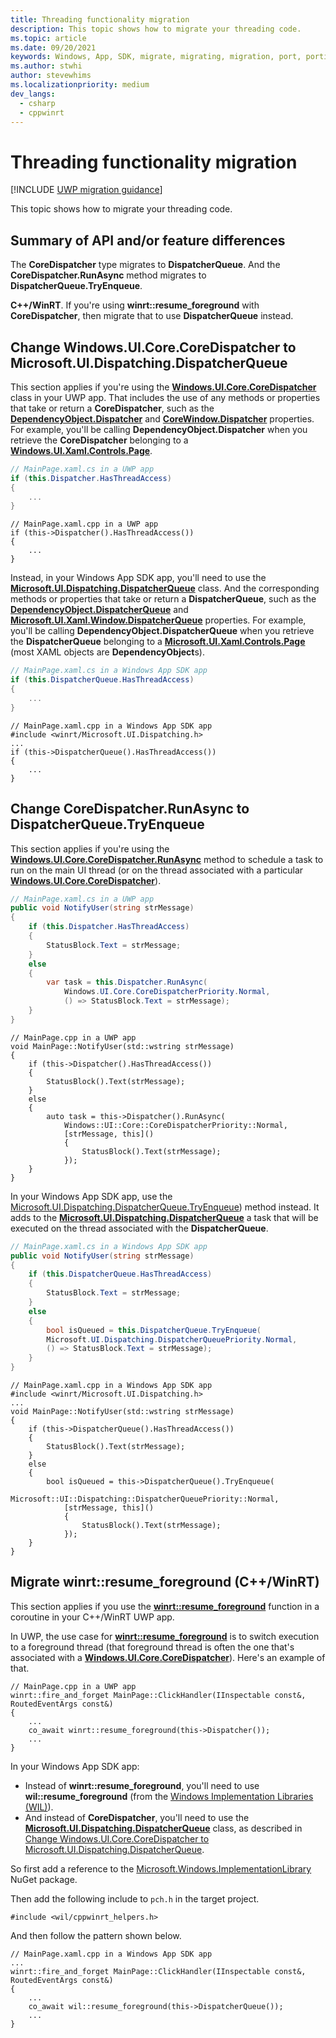 ```yaml
---
title: Threading functionality migration
description: This topic shows how to migrate your threading code.
ms.topic: article
ms.date: 09/20/2021
keywords: Windows, App, SDK, migrate, migrating, migration, port, porting, windowing
ms.author: stwhi
author: stevewhims
ms.localizationpriority: medium
dev_langs:
  - csharp
  - cppwinrt
---
```


# Threading functionality migration

[!INCLUDE [UWP migration guidance](../../includes/uwp-app-sdk-migration-pointer.md)]

This topic shows how to migrate your threading code.

## Summary of API and/or feature differences

The **CoreDispatcher** type migrates to **DispatcherQueue**. And the **CoreDispatcher.RunAsync** method migrates to **DispatcherQueue.TryEnqueue**.

**C++/WinRT**. If you're using **winrt::resume_foreground** with **CoreDispatcher**, then migrate that to use **DispatcherQueue** instead.

## Change Windows.UI.Core.CoreDispatcher to Microsoft.UI.Dispatching.DispatcherQueue

This section applies if you're using the [**Windows.UI.Core.CoreDispatcher**](/uwp/api/Windows.UI.Core.CoreDispatcher) class in your UWP app. That includes the use of any methods or properties that take or return a **CoreDispatcher**, such as the [**DependencyObject.Dispatcher**](/uwp/api/windows.ui.xaml.dependencyobject.dispatcher) and [**CoreWindow.Dispatcher**](/uwp/api/windows.ui.core.corewindow.dispatcher) properties. For example, you'll be calling **DependencyObject.Dispatcher** when you retrieve the **CoreDispatcher** belonging to a [**Windows.UI.Xaml.Controls.Page**](/uwp/api/windows.ui.xaml.controls.page).

```csharp
// MainPage.xaml.cs in a UWP app
if (this.Dispatcher.HasThreadAccess)
{
    ...
}
```

```cppwinrt
// MainPage.xaml.cpp in a UWP app
if (this->Dispatcher().HasThreadAccess())
{
    ...
}
```

Instead, in your Windows App SDK app, you'll need to use the [**Microsoft.UI.Dispatching.DispatcherQueue**](/windows/winui/api/microsoft.ui.dispatching.dispatcherqueue) class. And the corresponding methods or properties that take or return a **DispatcherQueue**, such as the [**DependencyObject.DispatcherQueue**](/windows/winui/api/microsoft.ui.xaml.dependencyobject.dispatcherqueue) and [**Microsoft.UI.Xaml.Window.DispatcherQueue**](/windows/winui/api/microsoft.ui.xaml.window.dispatcherqueue) properties. For example, you'll be calling **DependencyObject.DispatcherQueue** when you retrieve the **DispatcherQueue** belonging to a [**Microsoft.UI.Xaml.Controls.Page**](/windows/winui/api/microsoft.ui.xaml.controls.page) (most XAML objects are **DependencyObject**s).

```csharp
// MainPage.xaml.cs in a Windows App SDK app
if (this.DispatcherQueue.HasThreadAccess)
{
    ...
}
```

```cppwinrt
// MainPage.xaml.cpp in a Windows App SDK app
#include <winrt/Microsoft.UI.Dispatching.h>
...
if (this->DispatcherQueue().HasThreadAccess())
{
    ...
}
```

## Change CoreDispatcher.RunAsync to DispatcherQueue.TryEnqueue

This section applies if you're using the [**Windows.UI.Core.CoreDispatcher.RunAsync**](/uwp/api/windows.ui.core.coredispatcher.runasync) method to schedule a task to run on the main UI thread (or on the thread associated with a particular [**Windows.UI.Core.CoreDispatcher**](/uwp/api/Windows.UI.Core.CoreDispatcher)).

```csharp
// MainPage.xaml.cs in a UWP app
public void NotifyUser(string strMessage)
{
    if (this.Dispatcher.HasThreadAccess)
    {
        StatusBlock.Text = strMessage;
    }
    else
    {
        var task = this.Dispatcher.RunAsync(
            Windows.UI.Core.CoreDispatcherPriority.Normal,
            () => StatusBlock.Text = strMessage);
    }
}
```

```cppwinrt
// MainPage.cpp in a UWP app
void MainPage::NotifyUser(std::wstring strMessage)
{
    if (this->Dispatcher().HasThreadAccess())
    {
        StatusBlock().Text(strMessage);
    }
    else
    {
        auto task = this->Dispatcher().RunAsync(
            Windows::UI::Core::CoreDispatcherPriority::Normal,
            [strMessage, this]()
            {
                StatusBlock().Text(strMessage);
            });
    }
}
```

In your Windows App SDK app, use the [Microsoft.UI.Dispatching.DispatcherQueue.TryEnqueue](/windows/winui/api/microsoft.ui.dispatching.dispatcherqueue.tryenqueue)) method instead. It adds to the [**Microsoft.UI.Dispatching.DispatcherQueue**](/windows/winui/api/microsoft.ui.dispatching.dispatcherqueue) a task that will be executed on the thread associated with the **DispatcherQueue**.

```csharp
// MainPage.xaml.cs in a Windows App SDK app
public void NotifyUser(string strMessage)
{
    if (this.DispatcherQueue.HasThreadAccess)
    {
        StatusBlock.Text = strMessage;
    }
    else
    {
        bool isQueued = this.DispatcherQueue.TryEnqueue(
        Microsoft.UI.Dispatching.DispatcherQueuePriority.Normal,
        () => StatusBlock.Text = strMessage);
    }
}
```

```cppwinrt
// MainPage.xaml.cpp in a Windows App SDK app
#include <winrt/Microsoft.UI.Dispatching.h>
...
void MainPage::NotifyUser(std::wstring strMessage)
{
    if (this->DispatcherQueue().HasThreadAccess())
    {
        StatusBlock().Text(strMessage);
    }
    else
    {
        bool isQueued = this->DispatcherQueue().TryEnqueue(
            Microsoft::UI::Dispatching::DispatcherQueuePriority::Normal,
            [strMessage, this]()
            {
                StatusBlock().Text(strMessage);
            });
    }
}
```

## Migrate winrt::resume_foreground (C++/WinRT)

This section applies if you use the [**winrt::resume_foreground**](/uwp/cpp-ref-for-winrt/resume-foreground) function in a coroutine in your C++/WinRT UWP app.

In UWP, the use case for [**winrt::resume_foreground**](/uwp/cpp-ref-for-winrt/resume-foreground) is to switch execution to a foreground thread (that foreground thread is often the one that's associated with a [**Windows.UI.Core.CoreDispatcher**](/uwp/api/Windows.UI.Core.CoreDispatcher)). Here's an example of that.

```
// MainPage.cpp in a UWP app
winrt::fire_and_forget MainPage::ClickHandler(IInspectable const&, RoutedEventArgs const&)
{
    ...
    co_await winrt::resume_foreground(this->Dispatcher());
    ...
}
```

In your Windows App SDK app:

* Instead of **winrt::resume_foreground**, you'll need to use **wil::resume_foreground** (from the [Windows Implementation Libraries (WIL)](https://github.com/Microsoft/wil)).
* And instead of **CoreDispatcher**, you'll need to use the [**Microsoft.UI.Dispatching.DispatcherQueue**](/windows/winui/api/microsoft.ui.dispatching.dispatcherqueue) class, as described in [Change Windows.UI.Core.CoreDispatcher to Microsoft.UI.Dispatching.DispatcherQueue](#change-windowsuicorecoredispatcher-to-microsoftuidispatchingdispatcherqueue).

So first add a reference to the [Microsoft.Windows.ImplementationLibrary](https://www.nuget.org/packages/Microsoft.Windows.ImplementationLibrary/) NuGet package.

Then add the following include to `pch.h` in the target project.

```cppwinrt
#include <wil/cppwinrt_helpers.h>
```

And then follow the pattern shown below.

```cppwinrt
// MainPage.xaml.cpp in a Windows App SDK app
...
winrt::fire_and_forget MainPage::ClickHandler(IInspectable const&, RoutedEventArgs const&)
{
    ...
    co_await wil::resume_foreground(this->DispatcherQueue());
    ...
}
```
